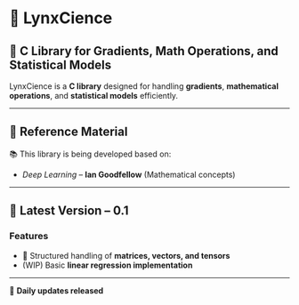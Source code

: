 # 🐉 LynxCience  

## 📌 C Library for Gradients, Math Operations, and Statistical Models  

LynxCience is a **C library** designed for handling **gradients**, **mathematical operations**, and **statistical models** efficiently.  

---

## 📖 Reference Material  
📚 This library is being developed based on:  
- *Deep Learning* – **Ian Goodfellow** (Mathematical concepts)  

---

## 🚀 Latest Version – **0.1**  

### Features  
- 📌 Structured handling of **matrices, vectors, and tensors**  
- (WIP) Basic **linear regression implementation**  

---

🔧 **Daily updates released**
